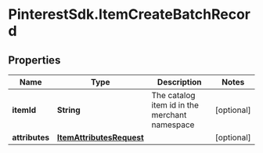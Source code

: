 # PinterestSdk.ItemCreateBatchRecord

## Properties

Name | Type | Description | Notes
------------ | ------------- | ------------- | -------------
**itemId** | **String** | The catalog item id in the merchant namespace | [optional] 
**attributes** | [**ItemAttributesRequest**](ItemAttributesRequest.md) |  | [optional] 


